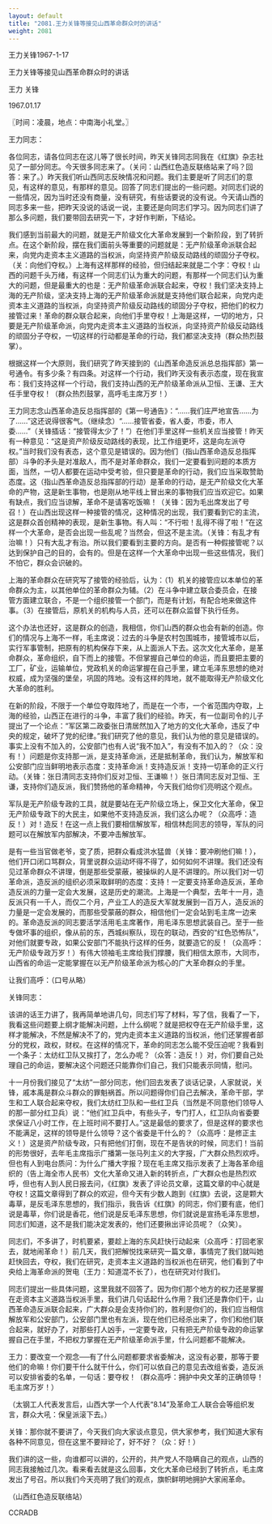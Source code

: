 ```yaml
---
layout: default
title: "2081.王力关锋等接见山西革命群众时的讲话"
weight: 2081
---
```


王力关锋1967-1-17

王力关锋等接见山西革命群众时的讲话

王力 关锋

1967.01.17

〖时间：凌晨，地点：中南海小礼堂。〗

王力同志：

各位同志，请各位同志在这儿等了很长时间，昨天关锋同志同我在《红旗》杂志社见了一部分同志。今天很多同志来了。（关问：山西红色造反联络站来了吗？回答：来了。）昨天我们听山西同志反映情况和问题。我们主要是听了同志们的意见，有这样的意见，有那样的意见。回答了同志们提出的一些问题。对同志们说的一些情况，因为当时还没有商量，没有研究，有些话要说的没有说。今天请山西的同志多来一些，把昨天没说的话说一说，主要还是向同志们学习。因为同志们讲了那么多问题，我们要带回去研究一下，才好作判断，下结论。

我们感到当前最大的问题，就是无产阶级文化大革命发展到一个新阶段，到了转折点。在这个新阶段，摆在我们面前头等重要的问题就是：无产阶级革命派联合起来，向党内走资本主义道路的当权派，向坚持资产阶级反动路线的顽固分子夺权。（关：向他们夺权。）上海有这样那样的经验，但归结起来就是二个字：夺权！山西的问题千头万绪，有这样一个同志们认为重大的问题，有那样一个同志们认为重大的问题，但是最重大的也是：无产阶级革命派联合起来，夺权！我们坚决支持上海的无产阶级，坚决支持上海的无产阶级革命派就是支持他们联合起来，向党内走资本主义道路的当权派，向坚持资产阶级反动路线的顽固分子夺权，把他们的权力接管过来！革命的群众联合起来，向他们手里夺权！上海是这样，一切的地方，只要是无产阶级革命派，向党内走资本主义道路的当权派，向坚持资产阶级反动路线的顽固分子夺权，一切这样的行动都是革命的行动，我们都坚决支持（群众热烈鼓掌）。

根据这样一个大原则，我们研究了昨天接到的《山西革命造反派总总指挥部》第一号通令。有多少条？有四条。对这样一个行动，我们昨天没有表示态度，现在我宣布：我们支持这样一个行动，我们支持山西的无产阶级革命派从卫恒、王谦、王大任手里夺权！（群众热烈鼓掌，高呼毛主席万岁！）

王力同志念山西革命造反总指挥部的《第一号通告》：“……我们庄严地宣告……为了……”这还说得很客气。（继续念）“……接管省委，省人委，市委，市人委……”（关锋插话：“接管得太少了！”）在他们手里这样一些机关应当接管！昨天有一种意见：“这是资产阶级反动路线的表现，比工作组更坏，这是向左派夺权。”当时我们没有表态，这个意见是错误的。因为他们（指山西革命造反总指挥部）斗争的矛头是对准敌人，而不是对革命群众，我们一定要看到问题的本质方面，当然，一切人都要在运动中受考验，但只要是革命的行动，我们应当采取赞助态度。这（指山西革命造反总指挥部的行动）是革命的行动，是无产阶级文化大革命的产物，这是新生事物，也是刚从地平线上冒出来的事物我们应当欢迎它。如果有缺点，我们应当谅解，革命不是请客吃饭嘛！（关锋：因为毛出席发出了号召！）在山西出现这样一种接管的情况，这种情况的出现，我们要看到它的主流，这是群众首创精神的表现，是新生事物。有人叫：“不行啦！乱得不得了啦！”在这样一个大革命，是否会出现一些乱呢？当然会，但这不是主流。（关锋：有乱才有治嘛！）只有大乱才有治。所以我们要看到主要的方向。是否有一种假接管呢？以达到保护自己的目的，会有的。但是在这样一个大革命中出现一些这些情况，我们不怕它，群众会识破的。

上海的革命群众在研究写了接管的经验后，认为：（1）机关的接管应以本单位的革命群众为主，以其他单位的革命群众为辅。（2）在斗争中建立联合委员会，在接管方面建立联合，不是一个组织接管一个部门，而是有计划，有配合地来做这件事。（3）在接管后，原机关的机构与人员，还可以在群众监督下执行任务。

这个办法也还好，这是群众的创造，我相信，你们山西的群众也会有新的创造。你们的情况与上海不一样，毛主席说：过去的斗争是农村包围城市，接管城市以后，实行军事管制，把原有的机构保存下来，从上面派人下去。这次文化大革命，是革命群众，革命组织，自下而上的接管。不但掌握自己单位的命运，而且要把主要的工厂，矿业，运输单位，党政机关的命运掌握在自己手里，建立毛泽东思想的绝对权威，成为坚强的堡垒，巩固的阵地。没有这样的阵地，就不能取得无产阶级文化大革命的胜利。

在新的阶段，不限于一个单位夺取阵地了，而是在一个市，一个省范围内夺取，上海的经验，山西正在进行的斗争，丰富了我们的经验。昨天，有一位副司令的儿子提出了一个论点：“军区第二政委张日清居然加入了地方的文化大革命，违反了中央的规定，破坏了党的纪律。”我们研究了他的意见，我们认为他的意见是错误的。事实上没有不加入的，公安部门也有人说“我不加入”，有没有不加入的？（众：没有！）问题是你支持那一派，是支持革命派，还是抵制革命，我们认为，解放军和公安部门应当鲜明地表示态度：支持革命派！支持造反派！支持一切革命的正义行动。（关锋：张日清同志支持你们反对卫恒、王谦嘛！）张日清同志反对卫恒、王谦，支持你们造反派，我们赞扬他的革命精神，今天我们给你们亮明这个观点。

军队是无产阶级专政的工具，就是要站在无产阶级立场上，保卫文化大革命，保卫无产阶级专政下的大民主，如果他不支持造反派，我们这么办呢？（众高呼：造反！）对！造反！在这一点上我们要相信解放军，相信林彪同志的领导，军队的问题可以在解放军内部解决，不要冲击解放军。

是有一些当官做老爷，变了质，把群众看成洪水猛兽（关锋：要冲刷他们嘛！），他们开口闭口骂群众，背里说群众运动坏得不得了，如何如何不讲理。我们还没有见过革命群众不讲理，倒是那些受蒙蔽，被操纵的人是不讲理的。所以我们对一切革命派，造反派的组织必须采取鲜明的态度：支持！一定要支持革命造反派，革命造反派的力量一定会大发展，这是历史的潮流。上海是一个典型，去年十一月，造反派只有一千人，而仅二个月，产业工人的造反大军就发展到一百万人，造反派的力量是一定会发展的，而那些受蒙蔽的群众，相信他们一定会站到毛主席一边来的。革命造反派的同志要活学活用毛主席著作，用毛泽东思想武装自己。至于一些专做坏事的组织，像从前的东，西城纠察队，现在的联动，西安的“红色恐怖队”，对他们就要专政，如果公安部门不能执行这样的任务，就要造它的反！（众高呼：无产阶级专政万岁！）有伟大领袖毛主席给我们撑腰，我们相信太原市，大同市，山西省的命运一定能掌握在以无产阶级革命派为核心的广大革命群众的手里。

让我们高呼：（口号从略）

关锋同志：

该讲的话王力讲了，我再简单地讲几句，同志们写了材料，写了信，我看了一下，我看这些问题要上纲才能解决问题，上什么纲呢？就是把权夺在无产阶级手里，这样才能解决，不然是解决不了的，党内走资本主义道路的当权派，他们还掌握者部分的党权，政权，财权。在这样的情况下，革命的同志怎么能不受压迫呢？我看到一个条子：太纺红卫队又挨打了，怎么办呢？（众答：造反！）对，你们要自己处理自己的命运，要解决这个问题还只能靠你们自己，我们只能表示同情，慰问。

十一月份我们接见了“太纺”一部分同志，他们回去发表了谈话记录，人家就说，关锋，戚本禹是群众斗群众的罪魁祸首。所以问题得你们自己去解决，革命干部，学生和工人联合起来夺权，我们太纺红卫队和一些红卫兵（当然是不同意他们领导人的那一部分红卫兵）说：“他们红卫兵中，有些头子，专门打人，红卫队向省委要求保证八小时工作，在上班时间不要打人。”这是最低的要求了，但是这样的要求也不能满足，这样的领导是什么领导？这个省委是干什么的？（众高呼：是修正主义！）这是资产阶级专政，只有把他们打倒，现在不是告状的时候，同志们！当前的形势很好，去年毛主席指示广播第一张马列主义的大字报，广大群众热烈欢呼。但也有人到电台质问：为什么广播大字报？现在毛主席又指示发表了上海各革命组织的（告上海全市人民书）文化大革命又进入新的转折点，广大群众也是热烈欢呼，但也有人到人民日报去问，《红旗》发表了评论员文章，这篇文章的中心就是夺权！这篇文章得到了群众的欢迎，但今天有少数人跑到《红旗》去说，这是颗大毒草，是反毛泽东思想的，我们指示，我告诉《红旗》的同志，你们要有底，他们说是毒草，你们说是香花，他们说是反毛泽东思想，你们就说是宣扬毛泽东思想，同志们知道，这不是我们能决定发表的，他们还要揪出评论员呢？（众笑）。

同志们，不多讲了，时机要紧，要趁上海的东风赶快行动起来（众高呼：打回老家去，就地闹革命！）前几天，我们把解悦找来研究一篇文章，事情完了我们就叫她赶快回去，夺权，我们在研究，走资本主义道路的当权派也在研究，他们看到了中央给上海革命派的贺电（王力：知道混不长了），也在研究对付我们。

同志们提出一些具体问题，这里我就不回答了。因为你们那个地方的权力还是掌握在走资本主义道路当权派手里，我们讲几句话起什么作用？我们还是靠你们干，山西革命造反派联合起来，广大群众是会支持你们的，胜利是你们的，我们应当相信解放军和公安部门，公安部门里也有左派，现在他们已经杀出来了，你们和他们联合起来，就好办了，对那些打人凶手，一定要专政，只有把无产阶级专政的命运掌握自己在手里，不把权力掌握在无产阶级革命派手里，什么问题都不能解决。

王力：要改变一个观念──有了什么问题都要求省委解决，这没有必要，那等于要他们的命嘛！你们要干什么就干什么，你们可以依自己的意见去改组省委，造反派可以安排省委的名单，一句话：要夺权！（群众高呼：拥护中央文革的正确领导！毛主席万岁！）

（太钢工人代表发言后，山西大学一个人代表“8.14”及革命工人联合会等组织发言，群众大吼：保皇派滚下去。）

关锋：那你就不要讲了，今天我们向大家谈点意见，供大家参考，我们知道大家有各种不同意见，但在这里不要辩论了，好不好？（众：好！）

我们讲的这一些，向谁都可以讲的，公开的，共产党人不隐瞒自己的观点，山西的同志我接触过几次。看来看去就是这么回事，文化大革命已经到了转折点，毛主席发出了号召。所以我们今天亮明了我们的观点，旗帜鲜明地拥护大家闹革命。

（山西红色造反联络站）

CCRADB

